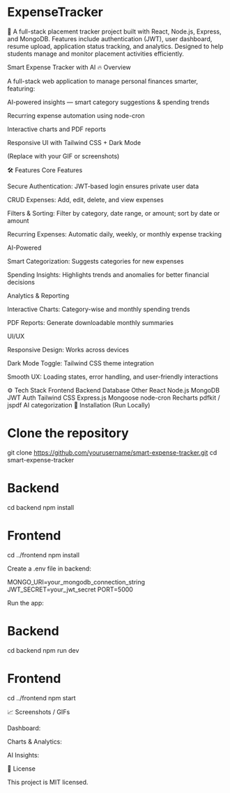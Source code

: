# ExpenseTracker
🚀 A full-stack placement tracker project built with React, Node.js, Express, and MongoDB. Features include authentication (JWT), user dashboard, resume upload, application status tracking, and analytics. Designed to help students manage and monitor placement activities efficiently.


Smart Expense Tracker with AI
🔥 Overview

A full-stack web application to manage personal finances smarter, featuring:

AI-powered insights — smart category suggestions & spending trends

Recurring expense automation using node-cron

Interactive charts and PDF reports

Responsive UI with Tailwind CSS + Dark Mode


(Replace with your GIF or screenshots)

🛠️ Features
Core Features

Secure Authentication: JWT-based login ensures private user data

CRUD Expenses: Add, edit, delete, and view expenses

Filters & Sorting: Filter by category, date range, or amount; sort by date or amount

Recurring Expenses: Automatic daily, weekly, or monthly expense tracking

AI-Powered

Smart Categorization: Suggests categories for new expenses

Spending Insights: Highlights trends and anomalies for better financial decisions

Analytics & Reporting

Interactive Charts: Category-wise and monthly spending trends

PDF Reports: Generate downloadable monthly summaries

UI/UX

Responsive Design: Works across devices

Dark Mode Toggle: Tailwind CSS theme integration

Smooth UX: Loading states, error handling, and user-friendly interactions

⚙️ Tech Stack
Frontend	Backend	Database	Other
React	Node.js	MongoDB	JWT Auth
Tailwind CSS	Express.js	Mongoose	node-cron
Recharts	pdfkit / jspdf		AI categorization
🚀 Installation (Run Locally)
# Clone the repository
git clone https://github.com/yourusername/smart-expense-tracker.git
cd smart-expense-tracker

# Backend
cd backend
npm install

# Frontend
cd ../frontend
npm install


Create a .env file in backend:

MONGO_URI=your_mongodb_connection_string
JWT_SECRET=your_jwt_secret
PORT=5000


Run the app:

# Backend
cd backend
npm run dev

# Frontend
cd ../frontend
npm start



📈 Screenshots / GIFs


Dashboard:

Charts & Analytics:

AI Insights:



📄 License

This project is MIT licensed.
